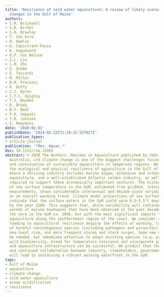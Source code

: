 ```yaml
---
title: 'Resilience of cold water aquaculture: A review of likely scenarios as climate
  changes in the Gulf of Maine'
authors:
- I.R. Bricknell
- S.D. Birkel
- S.H. Brawley
- T. Van Kirk
- H. Hamlin
- K. Capistrant-Fossa
- K. Huguenard
- G.P. Van Walsum
- Z.L. Liu
- L.H. Zhu
- G. Grebe
- E. Taccardi
- M. Miller
- B.M. Preziosi
- K. Duffy
- C.J. Byron
- C.T.C. Quigley
- T.J. Bowden
- D. Brady
- B.F. Beal
- P.K. Sappati
- T.R. Johnson
- S. Moeykens
date: '2020-01-01'
publishDate: '2024-02-22T21:29:15.537627Z'
publication_types:
- article-journal
publication: '*Rev. Aquac.*'
doi: 10.1111/raq.12483
abstract: © 2020 The Authors. Reviews in Aquaculture published by John Wiley & Sons
  Australia, Ltd Climate change is one of the biggest challenges facing development
  and continuation of sustainable aquaculture in temperate regions. We primarily consider
  the ecological and physical resilience of aquaculture in the Gulf of Maine (GoM),
  where a thriving industry includes marine algae, extensive and intensive shellfish
  aquaculture, and a well-established Atlantic salmon industry, as well as the infrastructure
  required to support these economically important ventures. The historical record
  of sea surface temperature in the GoM, estimated from gridded, interpolated in situ
  measurements, shows considerable interannual and decade-scale variability superimposed
  on an overall warming trend. Climate model projections of sea surface temperature
  indicate that the surface waters in the GoM could warm 0.5–3.5°C beyond recent values
  by the year 2100. This suggests that, while variability will continue, anomalous
  warmth of marine heatwaves that have been observed in the past decade could become
  the norm in the GoM ca. 2050, but with the most significant impacts to existing
  aquaculture along the southernmost region of the coast. We consider adaptations
  leading to aquacultural resilience despite the effects of warming, larger numbers
  of harmful nonindigenous species (including pathogens and parasites), acidification,
  sea-level rise, and more frequent storms and storm surges. Some new species will
  be needed, but immediate attention to adapt existing species (e.g. preserve/define
  wild biodiversity, breed for temperature tolerance and incorporate greater husbandry)
  and aquaculture infrastructure can be successful. We predict that these measures
  and continued collaboration between industry, stakeholders, government and researchers
  will lead to sustaining a vibrant working waterfront in the GoM.
tags:
- Gulf of Maine
- aquaculture
- climate change
- cold water aquaculture
- ocean acidification
- resilience
---
```

